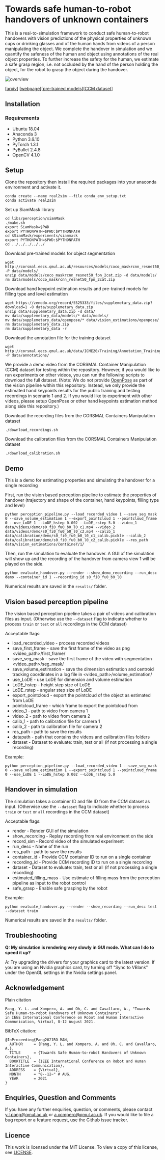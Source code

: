 # Towards safe human-to-robot handovers of unknown containers

This is a real-to-simulation framework to conduct safe human-to-robot handovers with vision predictions of the physical properties of unknown cups or drinking glasses and of the human hands from videos of a person manipulating the object. We complete the handover in simulation and we quantify the safeness of the human and object using annotations of the real object properties. To further increase the safety for the human, we estimate a safe grasp region, i.e. not occluded by the hand of the person holding the object, for the robot to grasp the object during the handover.

![overview](overview.gif)

[[arxiv](https://arxiv.org/abs/2107.01309)] [[webpage](http://corsmal.eecs.qmul.ac.uk/safe_handover.html)][[pre-trained models]()][[CCM dataset](https://corsmal.eecs.qmul.ac.uk/containers_manip.html)]

## Installation

### Requirements
* Ubuntu 18.04
* Anaconda 3
* Python 3.6.10
* PyTorch 1.3.1
* PyBullet 2.4.8
* OpenCV 4.1.0



## Setup
Clone the repository then install the required packages into your anaconda environment and activate it.
```
conda create --name real2sim --file conda_env_setup.txt
conda activate real2sim
```
Set up SiamMask library
```
cd libs/perception/siamMask
./make.sh
export SiamMask=$PWD
export PYTHONPATH=$PWD:$PYTHONPATH
cd $SiamMask/experiments/siammask
export PYTHONPATH=$PWD:$PYTHONPATH
cd ../../../../../
```
Download pre-trained models for object segmentation
```
wget http://corsmal.eecs.qmul.ac.uk/resources/models/coco_maskrcnn_resnet50_fpn_2cat.zip -P data/models/
unzip data/models/coco_maskrcnn_resnet50_fpn_2cat.zip -d data/models/
rm data/models/coco_maskrcnn_resnet50_fpn_2cat.zip
```
Download hand keypoint estimation results and pre-trained models for filling type and level estimation
```
wget https://zenodo.org/record/5525333/files/supplemetary_data.zip?download=1 -O data/supplemetary_data.zip
unzip data/supplemetary_data.zip -d data/
mv data/supplemetary_data/models/* data/models/
mv data/supplemetary_data/openpose/* data/vision_estimations/openpose/
rm data/supplemetary_data.zip
rm data/supplemetary_data -r
```
Download the annotation file for the training dataset
```
wget http://corsmal.eecs.qmul.ac.uk/data/ICME20/Training/Annotation_Training.csv -P data/annotations/
```
We provide a demo video from the CORSMAL Container Manipulation (CCM) dataset for testing within the repository. However, if you would like to run experiments on other videos, you can run the following scripts to download the full dataset. (Note: We do not provide [OpenPose](https://github.com/CMU-Perceptual-Computing-Lab/openpose) as part of the vision pipeline within this repository. Instead, we only provide the estimated hand keypoints results for the public training and testing recordings in scenario 1 and 2. If you would like to experiment with other videos, please setup OpenPose or other hand keypoints estimation method along side this repository.)

Download the recording files from the CORSMAL Containers Manipulation dataset
```
./download_recordings.sh
```
Download the calibration files from the CORSMAL Containers Manipulation dataset
```
./download_calibration.sh
```
## Demo
This is a demo for estimating properties and simulating the handover for a single recording

First, run the vision based perception pipeline to estimate the properties of handover (trajectory and shape of the container, hand keypoints, filling type and level)
```
python perception_pipeline.py --load_recorded_video 1 --save_seg_mask 0 --save_volume_estimation 1 --export_pointcloud 1 --pointcloud_frame 0 --use_LoDE 1 --LoDE_hstep 0.002 --LoDE_rstep 5.0 --video_1 data/videos/demo/s0_fi0_fu0_b0_l0_c1.mp4 --video_2 data/videos/demo/s0_fi0_fu0_b0_l0_c2.mp4 --calib_1 data/calibration/demo/s0_fi0_fu0_b0_l0_c1_calib.pickle --calib_2 data/calibration/demo/s0_fi0_fu0_b0_l0_c2_calib.pickle --res_path data/vision_estimations/container/1/
```
Then, run the simulation to evaluate the handover. A GUI of the simulation will show up and the recording of the handover from camera view 1 will be played on the side.
```
python evaluate_handover.py --render --show_demo_recording --run_desc demo --container_id 1 --recording_id s0_fi0_fu0_b0_l0
```
Numerical results are saved in the `results/` folder.

## Vision based perception pipeline
The vision based perception pipeline takes a pair of videos and calibration files as input. (Otherwise use the `--dataset` flag to indicate whether to process `train` or `test` or `all` recordings in the CCM dataset)

Acceptable flags:
- load_recorded_video - process recorded videos
- save_first_frame - save the first frame of the video as png <video_path>/first_frame/
- save_seg_mask - save the first frame of the video with segmentation <video_path>/seg_mask/
- save_volume_estimation - save the dimension estimation and centroid tracking coordinates in a log file in <video_path>/volume_estimation/
- use_LoDE - use LoDE for dimension and volume estimation
- LoDE_hstep - height step size of LoDE
- LoDE_rstep - angular step size of LoDE
- export_pointcloud - export the pointcloud of the object as estimated from LoDE
- pointcloud_frame - which frame to export the pointcloud from
- video_1 - path to video from camera 1
- video_2 - path to video from camera 2
- calib_1 - path to calibration file for camera 1
- calib_2 - path to calibration file for camera 2
- res_path - path to save the results
- datapath - path that contains the videos and calibration files folders
- dataset - Dataset to evaluate: train, test or all (if not processing a single recording)


Example:
```
python perception_pipeline.py --load_recorded_video 1 --save_seg_mask 0 --save_volume_estimation 1 --export_pointcloud 1 --pointcloud_frame 0 --use_LoDE 1 --LoDE_hstep 0.002 --LoDE_rstep 5.0
```

## Handover in simulation
The simulation takes a container ID and file ID from the CCM dataset as input. (Otherwise use the `--dataset` flag to indicate whether to process `train` or `test` or `all` recordings in the CCM dataset)

Acceptable flags:
- render - Render GUI of the simulation
- show_recording - Replay recording from real environment on the side
- record_sim - Record video of the simulated experiment
- run_desc - Name of the run
- res_path - path to save the results
- container_id - Provide CCM container ID to run on a single container
- recording_id - Provide CCM recording ID to run on a single recording
- dataset - Dataset to evaluate: train, test or all (if not processing a single recording)
- estimated_filling_mass - Use estimate of filling mass from the perception pipeline as input to the robot control
- safe_grasp - Enable safe grasping by the robot

Example:
```
python evaluate_handover.py --render --show_recording --run_desc test --dataset train
```
Numerical results are saved in the `results/` folder.

## Troubleshooting
**Q: My simulation is rendering very slowly in GUI mode. What can I do to speed it up?**

A: Try upgrading the drivers for your graphics card to the latest version. If you are using an Nvidia graphics card, try turning off "Sync to VBlank" under the OpenGL settings in the Nvidia settings panel.

## Acknowledgement

Plain citation
```
Pang, Y. L. and Xompero, A. and Oh, C. and Cavallaro, A., "Towards Safe Human-to-robot Handovers of Unknown Containers", 
in IEEE International Conference on Robot and Human Interactive Communication, Virtual, 8-12 August 2021.
```

BibTeX citation:
```
@InProceeding{Pang2021RO-MAN,
  AUTHOR     = {Pang, Y. L. and Xompero, A. and Oh, C. and Cavallaro, A.},
  TITLE      = {Towards Safe Human-to-robot Handovers of Unknown Containers},
  BOOKTITLE  = {IEEE International Conference on Robot and Human Interactive Communication},
  ADDRESS    = {Virtual},
  MONTH      = "8--12~" # AUG,
  YEAR       = 2021
}
```


## Enquiries, Question and Comments

If you have any further enquiries, question, or comments, please contact y.l.pang@qmul.ac.uk or a.xompero@qmul.ac.uk. If you would like to file a bug report or a feature request, use the Github issue tracker.

## Licence

This work is licensed under the MIT License. To view a copy of this license, see [LICENSE](LICENSE).

